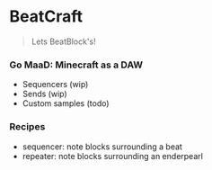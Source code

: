 # BeatCraft
> Lets BeatBlock's!

### Go MaaD: Minecraft as a DAW
- Sequencers (wip)
- Sends (wip)
- Custom samples (todo)

### Recipes
- sequencer: note blocks surrounding a beat
- repeater: note blocks surrounding an enderpearl
